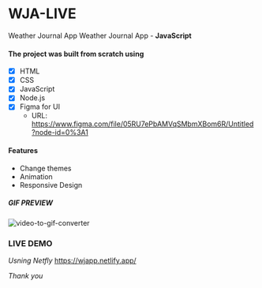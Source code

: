 # WJA-LIVE
Weather Journal App
Weather Journal App - <b>JavaScript</b>

#### The project was built from scratch using
- [x] HTML
- [x] CSS
- [x] JavaScript
- [x] Node.js
- [x] Figma for UI
  * URL: https://www.figma.com/file/05RU7ePbAMVqSMbmXBom6R/Untitled?node-id=0%3A1
  
  
#### Features
  * Change themes
  * Animation
  * Responsive Design


##### GIF PREVIEW 
![video-to-gif-converter](https://user-images.githubusercontent.com/49618856/151805104-ff1ac33c-f2e7-4dcd-aeeb-2fbf217025a7.gif)


### LIVE DEMO
*Usning Netfly*
https://wjapp.netlify.app/


*Thank you*

